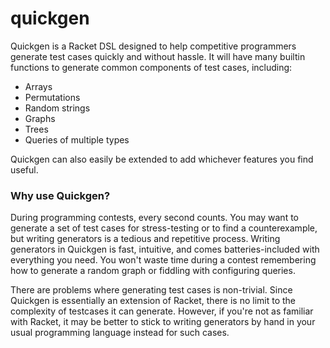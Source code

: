 # quickgen

Quickgen is a Racket DSL designed to help competitive programmers generate test cases quickly and without hassle.
It will have many builtin functions to generate common components of test cases, including:

- Arrays
- Permutations
- Random strings
- Graphs
- Trees
- Queries of multiple types

Quickgen can also easily be extended to add whichever features you find useful.

### Why use Quickgen?

During programming contests, every second counts.
You may want to generate a set of test cases for stress-testing or to find a counterexample, but writing generators is a tedious and repetitive process.
Writing generators in Quickgen is fast, intuitive, and comes batteries-included with everything you need.
You won't waste time during a contest remembering how to generate a random graph or fiddling with configuring queries.

There are problems where generating test cases is non-trivial.
Since Quickgen is essentially an extension of Racket, there is no limit to the complexity of testcases it can generate.
However, if you're not as familiar with Racket, it may be better to stick to writing generators by hand in your usual programming language instead for such cases.